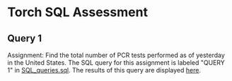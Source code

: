 # Torch SQL Assessment

## Query 1
Assignment: Find the total number of PCR tests performed as of yesterday in the United States.
The SQL query for this assignment is labeled "QUERY 1" in [SQL_queries.sql](SQL_queries.sql). The results of this query are displayed [here](result_tables/query1_table.csv).
